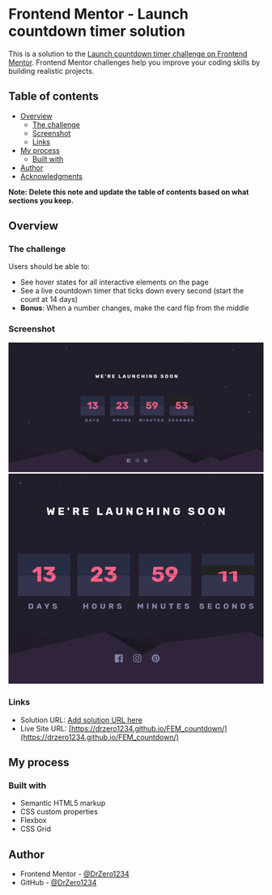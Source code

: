 # Frontend Mentor - Launch countdown timer solution

This is a solution to the [Launch countdown timer challenge on Frontend Mentor](https://www.frontendmentor.io/challenges/launch-countdown-timer-N0XkGfyz-). Frontend Mentor challenges help you improve your coding skills by building realistic projects. 

## Table of contents

- [Overview](#overview)
  - [The challenge](#the-challenge)
  - [Screenshot](#screenshot)
  - [Links](#links)
- [My process](#my-process)
  - [Built with](#built-with)
- [Author](#author)
- [Acknowledgments](#acknowledgments)

**Note: Delete this note and update the table of contents based on what sections you keep.**

## Overview

### The challenge

Users should be able to:

- See hover states for all interactive elements on the page
- See a live countdown timer that ticks down every second (start the count at 14 days)
- **Bonus**: When a number changes, make the card flip from the middle

### Screenshot

![Desktop view](./desktop.png)
![Mobile view](./mobile.png)


### Links

- Solution URL: [Add solution URL here](https://your-solution-url.com)
- Live Site URL: [https://drzero1234.github.io/FEM_countdown/](https://drzero1234.github.io/FEM_countdown/)

## My process

### Built with

- Semantic HTML5 markup
- CSS custom properties
- Flexbox
- CSS Grid



## Author

- Frontend Mentor - [@DrZero1234](https://www.frontendmentor.io/profile/DrZero1234)
- GitHub - [@DrZero1234](https://github.com/DrZero1234)
